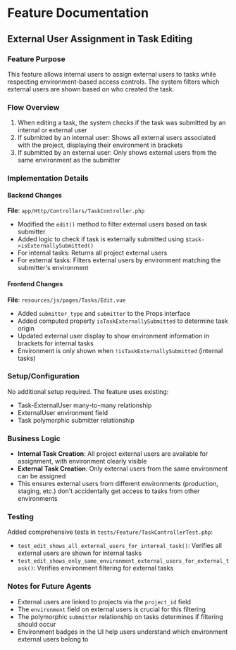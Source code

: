 # Feature Documentation

## External User Assignment in Task Editing

### Feature Purpose
This feature allows internal users to assign external users to tasks while respecting environment-based access controls. The system filters which external users are shown based on who created the task.

### Flow Overview
1. When editing a task, the system checks if the task was submitted by an internal or external user
2. If submitted by an internal user: Shows all external users associated with the project, displaying their environment in brackets
3. If submitted by an external user: Only shows external users from the same environment as the submitter

### Implementation Details

#### Backend Changes
**File**: `app/Http/Controllers/TaskController.php`
- Modified the `edit()` method to filter external users based on task submitter
- Added logic to check if task is externally submitted using `$task->isExternallySubmitted()`
- For internal tasks: Returns all project external users
- For external tasks: Filters external users by environment matching the submitter's environment

#### Frontend Changes
**File**: `resources/js/pages/Tasks/Edit.vue`
- Added `submitter_type` and `submitter` to the Props interface
- Added computed property `isTaskExternallySubmitted` to determine task origin
- Updated external user display to show environment information in brackets for internal tasks
- Environment is only shown when `!isTaskExternallySubmitted` (internal tasks)

### Setup/Configuration
No additional setup required. The feature uses existing:
- Task-ExternalUser many-to-many relationship
- ExternalUser environment field
- Task polymorphic submitter relationship

### Business Logic
- **Internal Task Creation**: All project external users are available for assignment, with environment clearly visible
- **External Task Creation**: Only external users from the same environment can be assigned
- This ensures external users from different environments (production, staging, etc.) don't accidentally get access to tasks from other environments

### Testing
Added comprehensive tests in `tests/Feature/TaskControllerTest.php`:
- `test_edit_shows_all_external_users_for_internal_task()`: Verifies all external users are shown for internal tasks
- `test_edit_shows_only_same_environment_external_users_for_external_task()`: Verifies environment filtering for external tasks

### Notes for Future Agents
- External users are linked to projects via the `project_id` field
- The `environment` field on external users is crucial for this filtering
- The polymorphic `submitter` relationship on tasks determines if filtering should occur
- Environment badges in the UI help users understand which environment external users belong to
